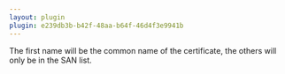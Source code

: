 ```yaml
---
layout: plugin
plugin: e239db3b-b42f-48aa-b64f-46d4f3e9941b                                  
---
```

The first name will be the common name of the certificate, the others will only be in the SAN list.